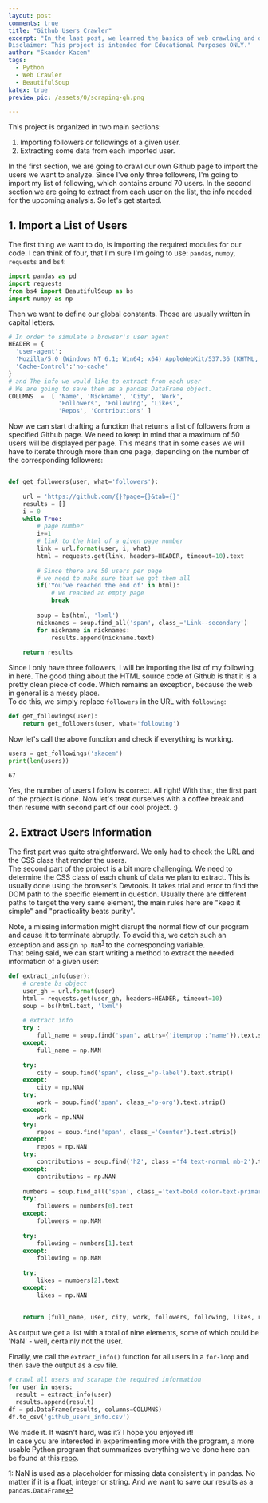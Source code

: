 ```yaml
---
layout: post
comments: true
title: "Github Users Crawler"
excerpt: "In the last post, we learned the basics of web crawling and developed our first one-page crawler. In this post, we implement something more fun and challenging. Something that every Github user could use: a Github Users Crawler!How does it sound? 
Disclaimer: This project is intended for Educational Purposes ONLY."
author: "Skander Kacem"
tags: 
  - Python
  - Web Crawler
  - BeautifulSoup
katex: true
preview_pic: /assets/0/scraping-gh.png

---
```


This project is organized in two main sections:  

1. Importing followers or followings of a given user.
2. Extracting some data from each imported user.

In the first section, we are going to crawl our own Github page to import the users we want to analyze. Since I've only three followers, I'm going to import my list of following, which contains around 70 users. In the second section we are going to extract from each user on the list, the info needed for the upcoming analysis. So let's get started.

## 1. Import a List of Users

  The first thing we want to do, is importing the required modules for our code. I can think of four,  that I'm sure I'm going to use: `pandas`, `numpy`, `requests` and `bs4`:

```python
import pandas as pd
import requests
from bs4 import BeautifulSoup as bs
import numpy as np
```  

Then we want to define our global constants. Those are usually written in capital letters.  

```python
# In order to simulate a browser's user agent
HEADER = {
  'user-agent': 
  'Mozilla/5.0 (Windows NT 6.1; Win64; x64) AppleWebKit/537.36 (KHTML, like Gecko) Chrome/52.0.2743.82 Safari/537.36',
  'Cache-Control':'no-cache'
}
# and The info we would like to extract from each user
# We are going to save them as a pandas DataFrame object.
COLUMNS  =  [ 'Name', 'Nickname', 'City', 'Work', 
              'Followers', 'Following', 'Likes', 
              'Repos', 'Contributions' ]

```  

Now we can start drafting a function that returns a list of followers from a specified Github page. We need to keep in mind that a maximum of 50 users will be displayed per page. This means that in some cases we will have to iterate through more than one page, depending on the number of the corresponding followers:

```python

def get_followers(user, what='followers'):
    
    url = 'https://github.com/{}?page={}&tab={}'
    results = []
    i = 0
    while True:
        # page number
        i+=1
        # link to the html of a given page number
        link = url.format(user, i, what)
        html = requests.get(link, headers=HEADER, timeout=10).text
        
        # Since there are 50 users per page
        # we need to make sure that we got them all
        if('You’ve reached the end of' in html):
            # we reached an empty page
            break
            
        soup = bs(html, 'lxml')
        nicknames = soup.find_all('span', class_='Link--secondary')
        for nickname in nicknames:
            results.append(nickname.text)
        
    return results
```  

Since I only have three followers, I will be importing the list of my following in here. The good thing about the HTML source code of Github is that it is a pretty clean piece of code. Which remains an exception, because the web in general is a messy place.  
To do this, we simply replace `followers` in the URL with `following`:

```python
def get_followings(user):
    return get_followers(user, what='following')
```
Now let's call the above function and check if everything is working.

```python
users = get_followings('skacem')
print(len(users))
```
    67

Yes, the number of users I follow is correct.  All right!
With that, the first part of the project is done. Now let's treat ourselves with a coffee break and then resume with second part of our cool project. :)

## 2. Extract Users Information

The first part was quite straightforward. We only had to check the URL and the CSS class that render the users.  
The second part of the project is a bit more challenging. We need to determine the CSS class of each chunk of data we plan to extract. This is usually done using the browser's Devtools. It takes trial and error to find the DOM path to the specific element in question. Usually there are different paths to target the very same element, the main rules here are "keep it simple" and "practicality beats purity".

Note, a missing information might disrupt the normal flow of our program and cause it to terminate abruptly. To avoid this, we catch such an exception and assign `np.NaN`<sup id='n1'>[1](#note1)</sup> to the corresponding variable.  
That being said, we can start writing a method to extract the needed information of a given user:

```python
def extract_info(user):
    # create bs object
    user_gh = url.format(user)
    html = requests.get(user_gh, headers=HEADER, timeout=10)
    soup = bs(html.text, 'lxml')
    
    # extract info
    try :
        full_name = soup.find('span', attrs={'itemprop':'name'}).text.strip()
    except:
        full_name = np.NAN
    
    try:
        city = soup.find('span', class_='p-label').text.strip()
    except:
        city = np.NAN
    try:
        work = soup.find('span', class_='p-org').text.strip()
    except:
        work = np.NAN
    try:
        repos = soup.find('span', class_='Counter').text.strip()
    except:
        repos = np.NAN
    try:
        contributions = soup.find('h2', class_='f4 text-normal mb-2').text.split()[0]
    except:
        contributions = np.NAN
        
    numbers = soup.find_all('span', class_='text-bold color-text-primary')
    try:
        followers = numbers[0].text
    except:
        followers = np.NAN
    
    try:
        following = numbers[1].text
    except:
        following = np.NAN
    
    try:
        likes = numbers[2].text
    except:
        likes = np.NAN
        
        
    return [full_name, user, city, work, followers, following, likes, repos, contributions]
```

As output we get a list with a total of nine elements, some of which could be 'NaN' - well, certainly not the user.

Finally, we call the `extract_info()` function for all users in a `for-loop` and then save the output as a `csv` file.

```python
# crawl all users and scarape the required information
for user in users:
  result = extract_info(user)
  results.append(result)
df = pd.DataFrame(results, columns=COLUMNS)
df.to_csv('github_users_info.csv')
```

We made it.  It wasn't hard, was it? I hope you enjoyed it!  
In case you are interested in experimenting more with the program, a more usable Python program that summarizes everything we've done here can be found at this [repo](https://github.com/skacem/TIL/blob/3e4eaf87fb3dc34a45164cbb17d638a9e2ec31d2/Python/github_crawler.py).

<a name="note1">1</a>: NaN is used as a placeholder for missing data consistently in pandas. No matter if it is a float, integer or string. And we want to save our results as a `pandas.DataFrame`[↩](#n1)